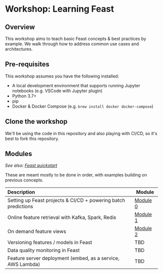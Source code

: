 # Workshop: Learning Feast

## Overview

This workshop aims to teach basic Feast concepts & best practices by example. We walk through how to address common use cases and architectures.

## Pre-requisites
This workshop assumes you have the following installed:
- A local development environment that supports running Jupyter notebooks (e.g. VSCode with Jupyter plugin)
- Python 3.7+
- pip
- Docker & Docker Compose (e.g. `brew install docker docker-compose`)

## Clone the workshop
We'll be using the code in this repository and also playing with CI/CD, so it's best to fork this repository.

## Modules
*See also: [Feast quickstart](https://docs.feast.dev/getting-started/quickstart)*

These are meant mostly to be done in order, with examples building on previous concepts.

| Description                                                    | Module                         |
| :------------------------------------------------------------- | ------------------------------ |
| Setting up Feast projects & CI/CD + powering batch predictions | [Module 0](module_0/README.md) |
| Online feature retrieval with Kafka, Spark, Redis              | [Module 1](module_1/README.md) |
| On demand feature views                                        | [Module 2](module_2/README.md) |
| Versioning features / models in Feast                          | TBD                            |
| Data quality monitoring in Feast                               | TBD                            |
| Feature server deployment (embed, as a service, AWS Lambda)    | TBD                            |

